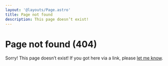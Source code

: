 ```yaml
---
layout: '@layouts/Page.astro'
title: Page not found
description: This page doesn’t exist!
---
```


# Page not found (404)

Sorry! This page doesn’t exist! If you got here via a link, please [let me know](https://twitter.com/ijsjes_dev).
